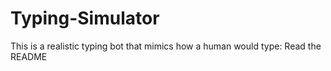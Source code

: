 # Typing-Simulator
This is a realistic typing bot that mimics how a human would type: Read the README
